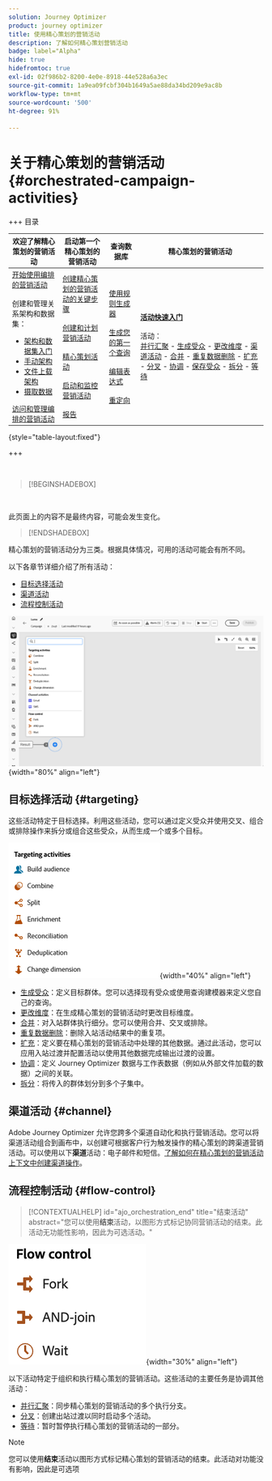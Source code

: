 ```yaml
---
solution: Journey Optimizer
product: journey optimizer
title: 使用精心策划的营销活动
description: 了解如何精心策划营销活动
badge: label="Alpha"
hide: true
hidefromtoc: true
exl-id: 02f986b2-8200-4e0e-8918-44e528a6a3ec
source-git-commit: 1a9ea09fcbf304b1649a5ae88da34bd209e9ac8b
workflow-type: tm+mt
source-wordcount: '500'
ht-degree: 91%

---
```


# 关于精心策划的营销活动 {#orchestrated-campaign-activities}


+++ 目录

| 欢迎了解精心策划的营销活动 | 启动第一个精心策划的营销活动 | 查询数据库 | 精心策划的营销活动 |
|---|---|---|---|
| [开始使用编排的营销活动](../gs-orchestrated-campaigns.md)<br/><br/>创建和管理关系架构和数据集：</br> <ul><li>[架构和数据集入门](../gs-schemas.md)</li><li>[手动架构](../manual-schema.md)</li><li>[文件上载架构](../file-upload-schema.md)</li><li>[摄取数据](../ingest-data.md)</li></ul>[访问和管理编排的营销活动](../access-manage-orchestrated-campaigns.md) | [创建精心策划的营销活动的关键步骤](../gs-campaign-creation.md)<br/><br/>[创建和计划营销活动](../create-orchestrated-campaign.md)<br/><br/>[精心策划活动](../orchestrate-activities.md)<br/><br/>[启动和监控营销活动](../start-monitor-campaigns.md)<br/><br/>[报告](../reporting-campaigns.md) | [使用规则生成器](../orchestrated-rule-builder.md)<br/><br/>[生成您的第一个查询](../build-query.md)<br/><br/>[编辑表达式](../edit-expressions.md)<br/><br/>[重定向](../retarget.md) | <b>[活动快速入门](about-activities.md)</b><br/><br/>活动：<br/>[并行汇聚](and-join.md) - [生成受众](build-audience.md) - [更改维度](change-dimension.md) - [渠道活动](channels.md) - [合并](combine.md) - [重复数据删除](deduplication.md) - [扩充](enrichment.md) - [分叉](fork.md) - [协调](reconciliation.md) - [保存受众](save-audience.md) - [拆分](split.md) - [等待](wait.md) |

{style="table-layout:fixed"}

+++

<br/>

>[!BEGINSHADEBOX]

</br>

此页面上的内容不是最终内容，可能会发生变化。

>[!ENDSHADEBOX]

精心策划的营销活动分为三类。根据具体情况，可用的活动可能会有所不同。

以下各章节详细介绍了所有活动：

* [目标选择活动](#targeting)
* [渠道活动](#channel)
* [流程控制活动](#flow-control)

![画布中可用的活动列表](../assets/orchestrated-activities.png){width="80%" align="left"}

## 目标选择活动 {#targeting}

这些活动特定于目标选择。利用这些活动，您可以通过定义受众并使用交叉、组合或排除操作来拆分或组合这些受众，从而生成一个或多个目标。

![目标选择活动列表](../assets/targeting-activities.png){width="40%" align="left"}

* [生成受众](build-audience.md)：定义目标群体。您可以选择现有受众或使用查询建模器来定义您自己的查询。
* [更改维度](change-dimension.md)：在生成精心策划的营销活动时更改目标维度。
* [合并](combine.md)：对入站群体执行细分。您可以使用合并、交叉或排除。
* [重复数据删除](deduplication.md)：删除入站活动结果中的重复项。
* [扩充](enrichment.md)：定义要在精心策划的营销活动中处理的其他数据。通过此活动，您可以应用入站过渡并配置活动以使用其他数据完成输出过渡的设置。
* [协调](reconciliation.md)：定义 Journey Optimizer 数据与工作表数据（例如从外部文件加载的数据）之间的关联。
* [拆分](split.md)：将传入的群体划分到多个子集中。

## 渠道活动 {#channel}

Adobe Journey Optimizer 允许您跨多个渠道自动化和执行营销活动。您可以将渠道活动组合到画布中，以创建可根据客户行为触发操作的精心策划的跨渠道营销活动。可以使用以下&#x200B;**渠道**&#x200B;活动：电子邮件和短信。[了解如何在精心策划的营销活动上下文中创建渠道操作](channels.md)。

## 流程控制活动 {#flow-control}

>[!CONTEXTUALHELP]
>id="ajo_orchestration_end"
>title="结束活动"
>abstract="您可以使用&#x200B;**结束**&#x200B;活动，以图形方式标记协同营销活动的结束。此活动无功能性影响，因此为可选活动。"

![流程控制活动列表](../assets/flow-control-activities.png){width="30%" align="left"}

以下活动特定于组织和执行精心策划的营销活动。这些活动的主要任务是协调其他活动：

* [并行汇聚](and-join.md)：同步精心策划的营销活动的多个执行分支。
* [分叉](fork.md)：创建出站过渡以同时启动多个活动。
* [等待](wait.md)：暂时暂停执行精心策划的营销活动的一部分。
  <!--* [Test](test.md): Enable transitions based on specified conditions.-->

>[!NOTE]
>您可以使用&#x200B;**结束**&#x200B;活动以图形方式标记精心策划的营销活动的结束。此活动对功能没有影响，因此是可选项
